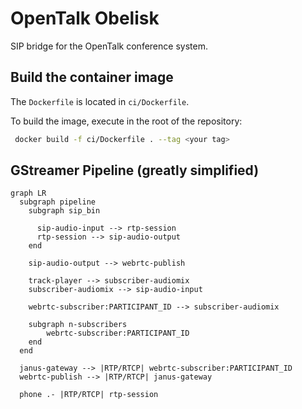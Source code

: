 # OpenTalk Obelisk

SIP bridge for the OpenTalk conference system.

## Build the container image

The `Dockerfile` is located in `ci/Dockerfile`.

To build the image, execute in the root of the repository:

```bash
 docker build -f ci/Dockerfile . --tag <your tag>
```

## GStreamer Pipeline (greatly simplified)

```mermaid
graph LR
  subgraph pipeline
    subgraph sip_bin

      sip-audio-input --> rtp-session
      rtp-session --> sip-audio-output
    end
    
    sip-audio-output --> webrtc-publish

    track-player --> subscriber-audiomix
    subscriber-audiomix --> sip-audio-input

    webrtc-subscriber:PARTICIPANT_ID --> subscriber-audiomix
    
    subgraph n-subscribers
        webrtc-subscriber:PARTICIPANT_ID
    end
  end

  janus-gateway --> |RTP/RTCP| webrtc-subscriber:PARTICIPANT_ID
  webrtc-publish --> |RTP/RTCP| janus-gateway

  phone .- |RTP/RTCP| rtp-session

```
